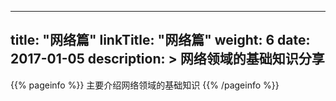 
---
title: "网络篇"
linkTitle: "网络篇"
weight: 6
date: 2017-01-05
description: >
  网络领域的基础知识分享
---

{{% pageinfo %}}
主要介绍网络领域的基础知识
{{% /pageinfo %}}

